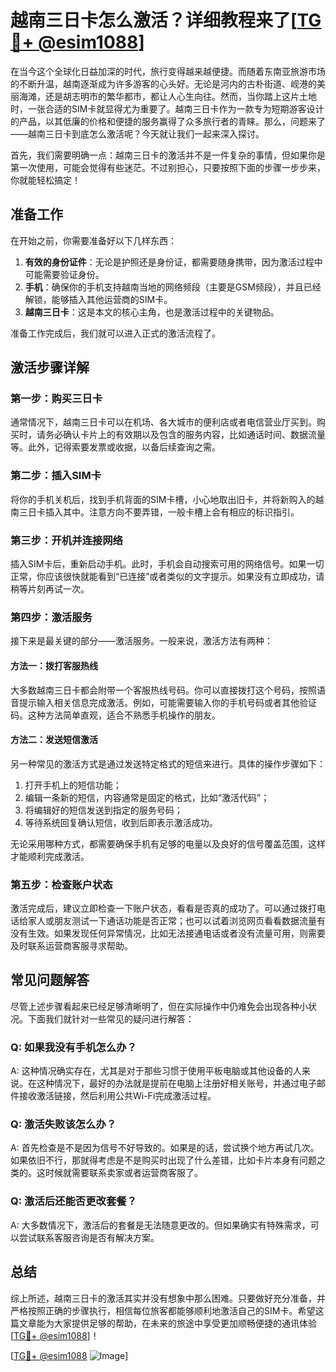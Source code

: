 # 越南三日卡怎么激活？详细教程来了[[TG💪+ @esim1088](https://t.me/s/esim1088)]

在当今这个全球化日益加深的时代，旅行变得越来越便捷。而随着东南亚旅游市场的不断升温，越南逐渐成为许多游客的心头好。无论是河内的古朴街道、岘港的美丽海滩，还是胡志明市的繁华都市，都让人心生向往。然而，当你踏上这片土地时，一张合适的SIM卡就显得尤为重要了。越南三日卡作为一款专为短期游客设计的产品，以其低廉的价格和便捷的服务赢得了众多旅行者的青睐。那么，问题来了——越南三日卡到底怎么激活呢？今天就让我们一起来深入探讨。

首先，我们需要明确一点：越南三日卡的激活并不是一件复杂的事情，但如果你是第一次使用，可能会觉得有些迷茫。不过别担心，只要按照下面的步骤一步步来，你就能轻松搞定！

## 准备工作

在开始之前，你需要准备好以下几样东西：

1. **有效的身份证件**：无论是护照还是身份证，都需要随身携带，因为激活过程中可能需要验证身份。
2. **手机**：确保你的手机支持越南当地的网络频段（主要是GSM频段），并且已经解锁，能够插入其他运营商的SIM卡。
3. **越南三日卡**：这是本文的核心主角，也是激活过程中的关键物品。

准备工作完成后，我们就可以进入正式的激活流程了。

## 激活步骤详解

### 第一步：购买三日卡

通常情况下，越南三日卡可以在机场、各大城市的便利店或者电信营业厅买到。购买时，请务必确认卡片上的有效期以及包含的服务内容，比如通话时间、数据流量等。此外，记得索要发票或收据，以备后续查询之需。

### 第二步：插入SIM卡

将你的手机关机后，找到手机背面的SIM卡槽，小心地取出旧卡，并将新购入的越南三日卡插入其中。注意方向不要弄错，一般卡槽上会有相应的标识指引。

### 第三步：开机并连接网络

插入SIM卡后，重新启动手机。此时，手机会自动搜索可用的网络信号。如果一切正常，你应该很快就能看到“已连接”或者类似的文字提示。如果没有立即成功，请稍等片刻再试一次。

### 第四步：激活服务

接下来是最关键的部分——激活服务。一般来说，激活方法有两种：

#### 方法一：拨打客服热线

大多数越南三日卡都会附带一个客服热线号码。你可以直接拨打这个号码，按照语音提示输入相关信息完成激活。例如，可能需要输入你的手机号码或者其他验证码。这种方法简单直观，适合不熟悉手机操作的朋友。

#### 方法二：发送短信激活

另一种常见的激活方式是通过发送特定格式的短信来进行。具体的操作步骤如下：
1. 打开手机上的短信功能；
2. 编辑一条新的短信，内容通常是固定的格式，比如“激活代码”；
3. 将编辑好的短信发送到指定的服务号码；
4. 等待系统回复确认短信，收到后即表示激活成功。

无论采用哪种方式，都需要确保手机有足够的电量以及良好的信号覆盖范围，这样才能顺利完成激活。

### 第五步：检查账户状态

激活完成后，建议立即检查一下账户状态，看看是否真的成功了。可以通过拨打电话给家人或朋友测试一下通话功能是否正常；也可以试着浏览网页看看数据流量有没有生效。如果发现任何异常情况，比如无法接通电话或者没有流量可用，则需要及时联系运营商客服寻求帮助。

## 常见问题解答

尽管上述步骤看起来已经足够清晰明了，但在实际操作中仍难免会出现各种小状况。下面我们就针对一些常见的疑问进行解答：

### Q: 如果我没有手机怎么办？

A: 这种情况确实存在，尤其是对于那些习惯于使用平板电脑或其他设备的人来说。在这种情况下，最好的办法就是提前在电脑上注册好相关账号，并通过电子邮件接收激活链接，然后利用公共Wi-Fi完成激活过程。

### Q: 激活失败该怎么办？

A: 首先检查是不是因为信号不好导致的。如果是的话，尝试换个地方再试几次。如果依旧不行，那就得考虑是不是购买时出现了什么差错，比如卡片本身有问题之类的。这时候就需要联系卖家或者运营商客服了。

### Q: 激活后还能否更改套餐？

A: 大多数情况下，激活后的套餐是无法随意更改的。但如果确实有特殊需求，可以尝试联系客服咨询是否有解决方案。

## 总结

综上所述，越南三日卡的激活其实并没有想象中那么困难。只要做好充分准备，并严格按照正确的步骤执行，相信每位旅客都能够顺利地激活自己的SIM卡。希望这篇文章能为大家提供足够的帮助，在未来的旅途中享受更加顺畅便捷的通讯体验[[TG💪+ @esim1088](https://t.me/s/esim1088)]！

[[TG💪+ @esim1088](https://t.me/s/esim1088) ![Image](https://i.postimg.cc/4NQfJmqS/Snipaste-2025-05-13-00-14-12.png)]